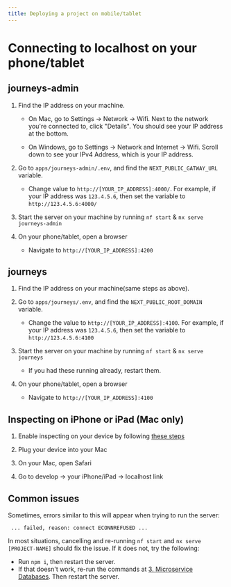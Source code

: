 ```yaml
---
title: Deploying a project on mobile/tablet
---
```


# Connecting to localhost on your phone/tablet

## journeys-admin

1. Find the IP address on your machine.

   - On Mac, go to Settings -> Network -> Wifi. Next to the network you're connected to, click "Details". You should see your IP address at the bottom.

   - On Windows, go to Settings -> Network and Internet -> Wifi. Scroll down to see your IPv4 Address, which is your IP address.

2. Go to `apps/journeys-admin/.env`, and find the `NEXT_PUBLIC_GATWAY_URL` variable.

   - Change value to `http://[YOUR_IP_ADDRESS]:4000/`. For example, if your IP address was `123.4.5.6`, then set the variable to `http://123.4.5.6:4000/`

3. Start the server on your machine by running `nf start` & `nx serve journeys-admin`

4. On your phone/tablet, open a browser

   - Navigate to `http://[YOUR_IP_ADDRESS]:4200`

## journeys

1. Find the IP address on your machine(same steps as above).

2. Go to `apps/journeys/.env`, and find the `NEXT_PUBLIC_ROOT_DOMAIN` variable.

   - Change the value to `http://[YOUR_IP_ADDRESS]:4100`. For example, if your IP address was `123.4.5.6`, then set the variable to `http://123.4.5.6:4100`

3. Start the server on your machine by running `nf start` & `nx serve journeys`

   - If you had these running already, restart them.

4. On your phone/tablet, open a browser

   - Navigate to `http://[YOUR_IP_ADDRESS]:4100`

## Inspecting on iPhone or iPad (Mac only)

1. Enable inspecting on your device by following [these steps](https://developer.apple.com/documentation/safari-developer-tools/inspecting-ios)

2. Plug your device into your Mac

3. On your Mac, open Safari

4. Go to develop -> your iPhone/iPad -> localhost link

## Common issues

Sometimes, errors similar to this will appear when trying to run the server:

` ... failed, reason: connect ECONNREFUSED ...`

In most situations, cancelling and re-running `nf start` and `nx serve [PROJECT-NAME]` should fix the issue. If it does not, try the following:

- Run `npm i`, then restart the server.
- If that doesn't work, re-run the commands at [3. Microservice Databases](../03-microservice-databases.mdx). Then restart the server.
